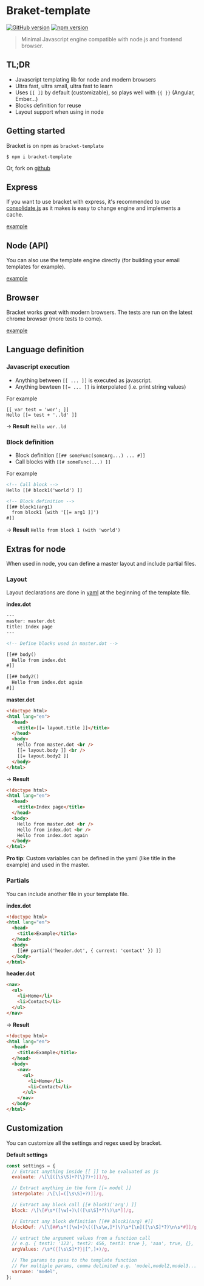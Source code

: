 # Braket-template

[![GitHub version](https://badge.fury.io/gh/danlevan%2Fbracket-template.svg)](http://badge.fury.io/gh/danlevan%2Fbracket-template)
[![npm version](https://badge.fury.io/js/bracket-template.svg)](http://badge.fury.io/js/bracket-template)

> Minimal Javascript engine compatible with node.js and frontend browser.

## TL;DR

- Javascript templating lib for node and modern browsers 
- Ultra fast, ultra small, ultra fast to learn 
- Uses `[[ ]]` by default (customizable), so plays well with `{{ }}` (Angular, Ember...)
- Blocks definition for reuse
- Layout support when using in node

## Getting started

Bracket is on npm as `bracket-template`

`$ npm i bracket-template`

Or, fork on [github](https://github.com/danlevan/bracket-template)

## Express

If you want to use bracket with express, it's recommended to use [consolidate.js](https://www.npmjs.com/package/consolidate) as it makes is easy to change engine and implements a cache.

[example](examples/node/consolidate.js)

## Node (API)

You can also use the template engine directly (for building your email templates for example).

[example](examples/node/simple.js)

## Browser

Bracket works great with modern browsers. The tests are run on the latest chrome browser (more tests to come).

[example](examples)

## Language definition

### Javascript execution

* Anything between `[[ ... ]]` is executed as javascript.
* Anything bewteen `[[= ... ]]` is interpolated (i.e. print string values)

For example

```
[[ var test = 'wor'; ]]
Hello [[= test + '..ld' ]]
```

→ **Result** `Hello wor..ld`

### Block definition

* Block definition `[[## someFunc(someArg...) ... #]]`
* Call blocks with `[[# someFunc(...) ]]`

For example

```html
<!-- Call block -->
Hello [[# block1('world') ]]

<!-- Block definition -->
[[## block1(arg1)
  from block1 (with '[[= arg1 ]]')
#]]
```

→ **Result** `Hello from block 1 (with 'world')`

## Extras for node

When used in node, you can define a master layout and include partial files.

### Layout 

Layout declarations are done in [yaml](http://yaml.org) at the beginning of the template file.

**index.dot**

```html
---
master: master.dot
title: Index page
---

<!-- Define blocks used in master.dot -->

[[## body()
  Hello from index.dot
#]]

[[## body2()
  Hello from index.dot again
#]]
```

**master.dot**

```html
<!doctype html>
<html lang="en">
  <head>
    <title>[[= layout.title ]]</title>
  </head>
  <body>
    Hello from master.dot <br />
    [[= layout.body ]] <br />
    [[= layout.body2 ]]
  </body>
</html>
```

→ **Result**

```html
<!doctype html>
<html lang="en">
  <head>
    <title>Index page</title>
  </head>
  <body>
    Hello from master.dot <br />
    Hello from index.dot <br />
    Hello from index.dot again
  </body>
</html>
```

**Pro tip**: Custom variables can be defined in the yaml (like title in the example) and used in the master.

### Partials

You can include another file in your template file.

**index.dot**

```html
<!doctype html>
<html lang="en">
  <head>
    <title>Example</title>
  </head>
  <body>
    [[## partial('header.dot', { current: 'contact' }) ]]
  </body>
</html>
```

**header.dot**

```html
<nav>
  <ul>
    <li>Home</li>
    <li>Contact</li>
  </ul>
</nav>
```

→ **Result**

```html
<!doctype html>
<html lang="en">
  <head>
    <title>Example</title>
  </head>
  <body>
    <nav>
      <ul>
        <li>Home</li>
        <li>Contact</li>
      </ul>
    </nav>
  </body>
</html>
```

## Customization

You can customize all the settings and regex used by bracket. 

**Default settings**

```js
const settings = {
  // Extract anything inside [[ ]] to be evaluated as js
  evaluate: /\[\[([\s\S]+?(\}?)+)]]/g,

  // Extract anything in the form [[= model ]]
  interpolate: /\[\[=([\s\S]+?)]]/g,

  // Extract any block call [[# block1('arg') ]]
  block: /\[\[#\s*([\w]+)\(([\s\S]*?)\)\s*]]/g,

  // Extract any block definition [[## block1(arg) #]]
  blockDef: /\[\[##\s*([\w]+)\(([\s\w,]*)\)\s*[\n]([\s\S]*?)\n\s*#]]/g,

  // extract the argument values from a function call
  // e.g. { test1: '123', test2: 456, test3: true }, 'aaa', true, {}, ''
  argValues: /\s*({[\s\S]*?}|[^,]+)/g,

  // The params to pass to the template function
  // For multiple params, comma delimited e.g. 'model,model2,model3...'
  varname: 'model',
};
```
